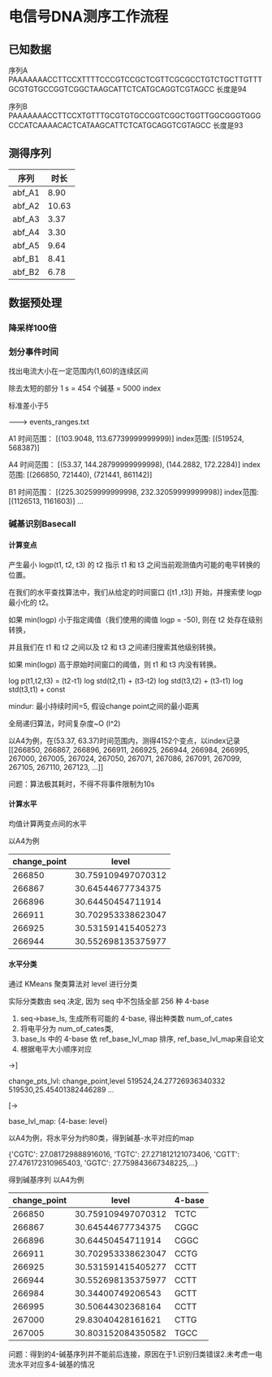# 电信号DNA测序工作流程
 
## 已知数据
序列A
PAAAAAAACCTTCCXTTTTCCCGTCCGCTCGTTCGCGCCTGTCTGCTTGTTTGCGTGTGCCGGTCGGCTAAGCATTCTCATGCAGGTCGTAGCC
长度是94

序列B
PAAAAAAACCTTCCXTGTTTGCGTGTGCCGGTCGGCTGGTTGGCGGGTGGGCCCATCAAAACACTCATAAGCATTCTCATGCAGGTCGTAGCC
长度是93

## 测得序列
| 序列   | 时长  |
|--------|-------|
| abf_A1 | 8.90  |
| abf_A2 | 10.63 |
| abf_A3 | 3.37  |
| abf_A4 | 3.30  |
| abf_A5 | 9.64  |
| abf_B1 | 8.41  |
| abf_B2 | 6.78  |

## 数据预处理
### 降采样100倍
### 划分事件时间 
找出电流大小在一定范围内(1,60)的连续区间

除去太短的部分 1 s = 454 个碱基 = 5000 index

标准差小于5

---> events_ranges.txt

A1 时间范围： [(103.9048, 113.67739999999999)]
 index范围: [(519524, 568387)]

A4 时间范围： [(53.37, 144.28799999999998), (144.2882, 172.2284)]
 index范围: [(266850, 721440), (721441, 861142)]

B1 时间范围： [(225.30259999999998, 232.32059999999998)]
 index范围: [(1126513, 1161603)]
…
### 碱基识别Basecall
#### 计算变点
产生最小 logp(t1, t2, t3) 的 t2 指示 t1 和 t3 之间当前观测值内可能的电平转换的位置。

在我们的水平查找算法中，我们从给定的时间窗口 ([t1 ,t3]) 开始，并搜索使 logp 最小化的 t2。

如果 min(logp) 小于指定阈值（我们使用的阈值 logp = -50), 则在 t2 处存在级别转换，

并且我们在 t1 和 t2 之间以及 t2 和 t3 之间递归搜索其他级别转换。

如果 min(logp) 高于原始时间窗口的阈值，则 t1 和 t3 内没有转换。

log p(t1,t2,t3) = (t2-t1) log std(t2,t1)
            + (t3-t2) log std(t3,t2)
            + (t3-t1) log std(t3,t1)
            + const

mindur: 最小持续时间=5, 假设change point之间的最小距离

全局递归算法，时间复杂度~O (l^2)

以A4为例，在(53.37, 63.37)时间范围内，测得4152个变点，以index记录
[[266850, 266867, 266896, 266911, 266925, 266944, 266984, 266995, 267000, 267005, 267024, 267050, 267071, 267086, 267091, 267099, 267105, 267110, 267123, …]]

问题：算法极其耗时，不得不将事件限制为10s

#### 计算水平
均值计算两变点间的水平

以A4为例

| change_point | level                |
|--------------|----------------------|
| 266850       | 30.759109497070312  |
| 266867       | 30.64544677734375   |
| 266896       | 30.64450454711914   |
| 266911       | 30.702953338623047  |
| 266925       | 30.531591415405273  |
| 266944       | 30.552698135375977  |

#### 水平分类
通过 KMeans 聚类算法对 level 进行分类

实际分类数由 seq 决定, 因为 seq 中不包括全部 256 种 4-base

1. seq->base_ls, 生成所有可能的 4-base, 得出种类数 num_of_cates
2. 将电平分为 num_of_cates类, 
3. base_ls 中的 4-base 依 ref_base_lvl_map 排序, ref_base_lvl_map来自论文
4. 根据电平大小顺序对应

->]

change_pts_lvl:
change_point,level
519524,24.27726936340332
519530,25.45401382446289
...

[->

base_lvl_map: {4-base: level}

以A4为例，将水平分为约80类，得到碱基-水平对应的map

{'CGTC': 27.081729888916016, 'TGTC': 27.271812121073406, 'CGTT': 27.476172310965403, 'GGTC': 27.759843667348225,…}

得到碱基序列
以A4为例

| change_point | level                | 4-base |
|--------------|----------------------|--------|
| 266850       | 30.759109497070312  |  TCTC  |
| 266867       | 30.64544677734375   |  CGGC  |
| 266896       | 30.64450454711914   |  CGGC  |
| 266911       | 30.702953338623047  |  CCTG  |
| 266925       | 30.531591415405277  |  CCTT  |
| 266944       | 30.552698135375977  |  CCTT  |
| 266984       | 30.34400749206543   |  GCTT  |
| 266995       | 30.50644302368164   |  CCTT  |
| 267000       | 29.83040428161621   |  CTTG  |
| 267005       | 30.803152084350582  |  TGCC  |

问题：得到的4-碱基序列并不能前后连接，原因在于1.识别归类错误2.未考虑一电流水平对应多4-碱基的情况
